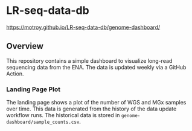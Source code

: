 # LR-seq-data-db
https://motroy.github.io/LR-seq-data-db/genome-dashboard/

## Overview

This repository contains a simple dashboard to visualize long-read sequencing data from the ENA.
The data is updated weekly via a GitHub Action.

### Landing Page Plot

The landing page shows a plot of the number of WGS and MGx samples over time. This data is generated from the history of the data update workflow runs.
The historical data is stored in `genome-dashboard/sample_counts.csv`.
